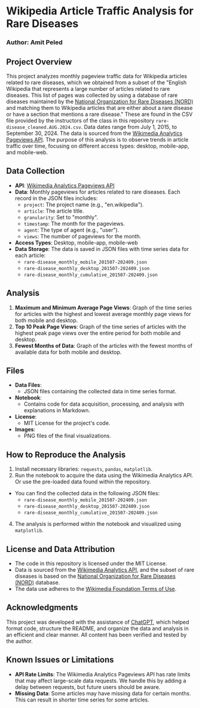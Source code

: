 # Wikipedia Article Traffic Analysis for Rare Diseases
### Author: Amit Peled

## Project Overview
This project analyzes monthly pageview traffic data for Wikipedia articles related to rare diseases, which we obtained from a subset of the "English Wikipedia that represents a large number of articles related to rare diseases. This list of pages was collected by using a database of rare diseases maintained by the [National Organization for Rare Diseases (NORD)](https://rarediseases.org) and matching them to Wikipedia articles that are either about a rare disease or have a section that mentions a rare disease." These are found in the CSV file provided by the instructors of the class in this repository `rare-disease_cleaned.AUG.2024.csv`. Data dates range from July 1, 2015, to September 30, 2024. The data is sourced from the [Wikimedia Analytics Pageviews API](https://www.mediawiki.org/wiki/Wikimedia_REST_API). The purpose of this analysis is to observe trends in article traffic over time, focusing on different access types: desktop, mobile-app, and mobile-web.

## Data Collection
* **API**: [Wikimedia Analytics Pageviews API](https://www.mediawiki.org/wiki/Wikimedia_REST_API)
* **Data**: Monthly pageviews for articles related to rare diseases. Each record in the JSON files includes:
  * `project`: The project name (e.g., "en.wikipedia").
  * `article`: The article title.
  * `granularity`: Set to "monthly".
  * `timestamp`: The month for the pageviews.
  * `agent`: The type of agent (e.g., "user").
  * `views`: The number of pageviews for the month.
* **Access Types**: Desktop, mobile-app, mobile-web
* **Data Storage**: The data is saved in JSON files with time series data for each article:
  * `rare-disease_monthly_mobile_201507-202409.json`
  * `rare-disease_monthly_desktop_201507-202409.json`
  * `rare-disease_monthly_cumulative_201507-202409.json`

## Analysis
1. **Maximum and Minimum Average Page Views**: Graph of the time series for articles with the highest and lowest average monthly page views for both mobile and desktop.
2. **Top 10 Peak Page Views**: Graph of the time series of articles with the highest peak page views over the entire period for both mobile and desktop.
3. **Fewest Months of Data**: Graph of the articles with the fewest months of available data for both mobile and desktop.

## Files
* **Data Files**:
  - JSON files containing the collected data in time series format.
* **Notebook**:
  - Contains code for data acquisition, processing, and analysis with explanations in Markdown.
* **License**:
  - MIT License for the project's code.
* **Images**:
  - PNG files of the final visualizations.

## How to Reproduce the Analysis
1. Install necessary libraries: `requests`, `pandas`, `matplotlib`.
2. Run the notebook to acquire the data using the Wikimedia Analytics API. Or use the pre-loaded data found within the repository.
- You can find the collected data in the following JSON files:
     - `rare-disease_monthly_mobile_201507-202409.json`
     - `rare-disease_monthly_desktop_201507-202409.json`
     - `rare-disease_monthly_cumulative_201507-202409.json`
4. The analysis is performed within the notebook and visualized using `matplotlib`.

## License and Data Attribution
* The code in this repository is licensed under the MIT License.
* Data is sourced from the [Wikimedia Analytics API](https://www.mediawiki.org/wiki/Wikimedia_REST_API), and the subset of rare diseases is based on the [National Organization for Rare Diseases (NORD)](https://rarediseases.org) database.
* The data use adheres to the [Wikimedia Foundation Terms of Use](https://foundation.wikimedia.org/wiki/Terms_of_Use).

## Acknowledgments
This project was developed with the assistance of [ChatGPT](https://openai.com/chatgpt), which helped format code, structure the README, and organize the data and analysis in an efficient and clear manner. All content has been verified and tested by the author.

## Known Issues or Limitations
* **API Rate Limits**: The Wikimedia Analytics Pageviews API has rate limits that may affect large-scale data requests. We handle this by adding a delay between requests, but future users should be aware.
* **Missing Data**: Some articles may have missing data for certain months. This can result in shorter time series for some articles.


